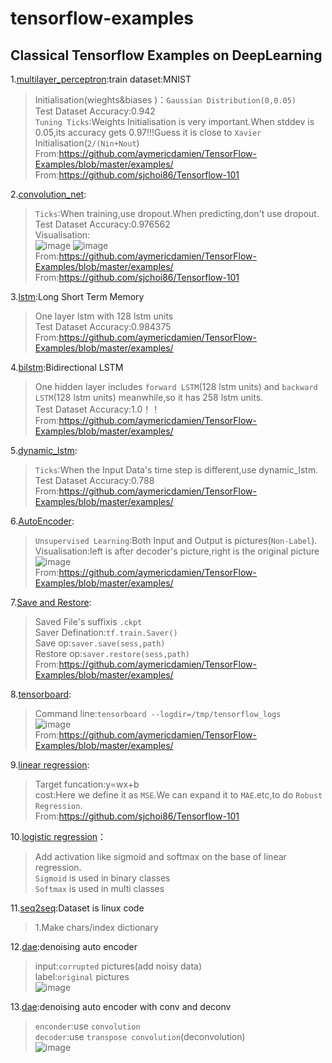 # tensorflow-examples
Classical Tensorflow Examples on DeepLearning
---------------------------------------------
1.<a href="https://github.com/mjDelta/tensorflow-examples/blob/master/multilayer_perceptron.py">multilayer_perceptron</a>:train dataset:MNIST</br>
>Initialisation(wieghts&biases )：`Gaussian Distribution(0,0.05)`</br>
  Test Dataset Accuracy:0.942</br>
  `Tuning Ticks`:Weights Initialisation is very important.When stddev is 0.05,its accuracy gets 0.97!!!Guess it is close to `Xavier` Initialisation(`2/(Nin+Nout`)</br>
  From:https://github.com/aymericdamien/TensorFlow-Examples/blob/master/examples/ </br>
  From:https://github.com/sjchoi86/Tensorflow-101</br>

2.<a href="https://github.com/mjDelta/tensorflow-examples/blob/master/convolution_net.py">convolution_net</a>:</br>
  >`Ticks`:When training,use dropout.When predicting,don't use dropout.</br>
  Test Dataset Accuracy:0.976562</br>
  Visualisation:</br>
  ![image](https://github.com/mjDelta/tensorflow-examples/blob/master/imgs/conv1_1.PNG)
  ![image](https://github.com/mjDelta/tensorflow-examples/blob/master/imgs/conv1_2.PNG)</br>
  From:https://github.com/aymericdamien/TensorFlow-Examples/blob/master/examples/ </br>
	From:https://github.com/sjchoi86/Tensorflow-101</br>

  
3.<a href="https://github.com/mjDelta/tensorflow-examples/blob/master/lstm.py">lstm</a>:Long Short Term Memory</br>
  >One layer lstm with 128 lstm units</br>
  Test Dataset Accuracy:0.984375</br>
  From:https://github.com/aymericdamien/TensorFlow-Examples/blob/master/examples/ </br>

  
4.<a href="https://github.com/mjDelta/tensorflow-examples/blob/master/bilstm.py">bilstm</a>:Bidirectional LSTM</br>
  >One hidden layer includes `forward LSTM`(128 lstm units) and `backward LSTM`(128 lstm units) meanwhile,so it has 258 lstm units.</br>
  Test Dataset Accuracy:1.0！！</br>
  From:https://github.com/aymericdamien/TensorFlow-Examples/blob/master/examples/ </br>

5.<a href="https://github.com/mjDelta/tensorflow-examples/blob/master/dynamic_lstm.py">dynamic_lstm</a>:</br>
>`Ticks`:When the Input Data's time step is different,use dynamic_lstm.</br>
Test Dataset Accuracy:0.788</br>
From:https://github.com/aymericdamien/TensorFlow-Examples/blob/master/examples/ </br>

6.<a href="https://github.com/mjDelta/tensorflow-examples/blob/master/autoencoder.py">AutoEncoder</a>:</br>
>`Unsupervised Learning`:Both Input and Output is pictures(`Non-Label`).</br>
Visualisation:left is after decoder's picture,right is the original picture</br>
![image](https://github.com/mjDelta/tensorflow-examples/blob/master/imgs/figure_1.PNG)</br>
From:https://github.com/aymericdamien/TensorFlow-Examples/blob/master/examples/ </br>

7.<a href="https://github.com/mjDelta/tensorflow-examples/blob/master/save_restore_model.py">Save and Restore</a>:</br>
>Saved File's suffixis `.ckpt`</br>
Saver Defination:`tf.train.Saver()`</br>
Save op:`saver.save(sess,path)`</br>
Restore op:`saver.restore(sess,path)`</br>
From:https://github.com/aymericdamien/TensorFlow-Examples/blob/master/examples/ </br>

8.<a href="https://github.com/mjDelta/tensorflow-examples/blob/master/tensorboard_advance.py">tensorboard</a>:</br>
>Command line:`tensorboard --logdir=/tmp/tensorflow_logs`</br>
![image](https://github.com/mjDelta/tensorflow-examples/blob/master/imgs/tensorboard.PNG)</br>
From:https://github.com/aymericdamien/TensorFlow-Examples/blob/master/examples/ </br>

9.<a href="https://github.com/mjDelta/tensorflow-examples/blob/master/linear_regression.py">linear regression</a>:</br>
>Target funcation:y=wx+b</br>
cost:Here we define it as `MSE`.We can expand it to `MAE`.etc,to do `Robust Regression`.</br>
From:https://github.com/sjchoi86/Tensorflow-101</br>

10.<a href="https://github.com/mjDelta/tensorflow-examples/blob/master/logistic_regression.py">logistic regression<a/>：</br>
>Add activation like sigmoid and softmax on the base of linear regression.</br>
`Sigmoid` is used in binary classes</br>
`Softmax` is used in multi	classes</br>

11.<a href="https://github.com/mjDelta/tensorflow-examples/blob/master/seq2seq.py">seq2seq</a>:Dataset is linux code</br>
>1.Make chars/index dictionary

12.<a href="https://github.com/mjDelta/tensorflow-examples/blob/master/dae.py">dae</a>:denoising auto encoder</br>
>input:`corrupted` pictures(add noisy data)</br>
label:`original` pictures</br>
![image](https://github.com/mjDelta/tensorflow-examples/blob/master/imgs/epoch40.PNG)</br>

13.<a href="https://github.com/mjDelta/tensorflow-examples/blob/master/cae.py">dae</a>:denoising auto encoder with conv and deconv</br>
>`enconder`:use `convolution`</br>
`decoder`:use `transpose convolution`(deconvolution)</br>
![image](https://github.com/mjDelta/tensorflow-examples/blob/master/imgs/cae5.png)</br>

